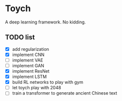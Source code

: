 # Toych

A deep learning framework. No kidding.

## TODO list

* [x] add regularization
* [x] implement CNN
* [ ] implement VAE
* [ ] implement GAN
* [x] implement ResNet
* [x] implement LSTM
* [x] build RL networks to play with gym
* [ ] let toych play with 2048
* [ ] train a transformer to generate ancient Chinese text

